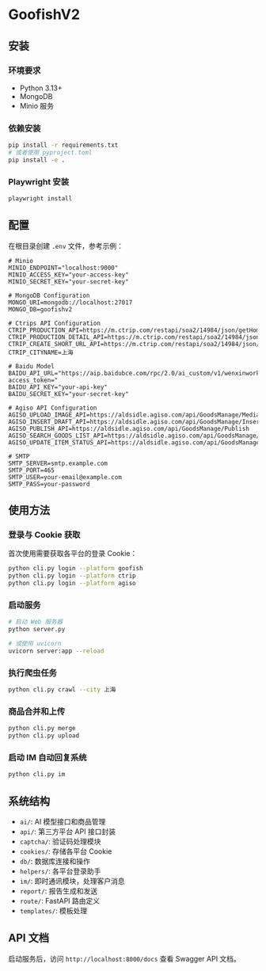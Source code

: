 # GoofishV2

## 安装

### 环境要求

- Python 3.13+
- MongoDB
- Minio 服务

### 依赖安装

```bash
pip install -r requirements.txt
# 或者使用 pyproject.toml
pip install -e .
```

### Playwright 安装

```bash
playwright install
```

## 配置

在根目录创建 `.env` 文件，参考示例：

```env
# Minio
MINIO_ENDPOINT="localhost:9000"
MINIO_ACCESS_KEY="your-access-key"
MINIO_SECRET_KEY="your-secret-key"

# MongoDB Configuration
MONGO_URI=mongodb://localhost:27017
MONGO_DB=goofishv2

# Ctrips API Configuration
CTRIP_PRODUCTION_API=https://m.ctrip.com/restapi/soa2/14984/json/getHomeProductList
CTRIP_PRODUCTION_DETAIL_API=https://m.ctrip.com/restapi/soa2/14984/json/findProductDetail
CTRIP_CREATE_SHORT_URL_API=https://m.ctrip.com/restapi/soa2/14984/json/createShortUrl
CTRIP_CITYNAME=上海

# Baidu Model
BAIDU_API_URL="https://aip.baidubce.com/rpc/2.0/ai_custom/v1/wenxinworkshop/chat/completions?access_token="
BAIDU_API_KEY="your-api-key"
BAIDU_SECRET_KEY="your-secret-key"

# Agiso API Configuration
AGISO_UPLOAD_IMAGE_API=https://aldsidle.agiso.com/api/GoodsManage/MediaUpload
AGISO_INSERT_DRAFT_API=https://aldsidle.agiso.com/api/GoodsManage/InsertDraft
AGISO_PUBLISH_API=https://aldsidle.agiso.com/api/GoodsManage/Publish
AGISO_SEARCH_GOODS_LIST_API=https://aldsidle.agiso.com/api/GoodsManage/SearchGoodsList
AGISO_UPDATE_ITEM_STATUS_API=https://aldsidle.agiso.com/api/GoodsManage/UpdateItemStatus

# SMTP
SMTP_SERVER=smtp.example.com
SMTP_PORT=465
SMTP_USER=your-email@example.com
SMTP_PASS=your-password
```

## 使用方法

### 登录与 Cookie 获取

首次使用需要获取各平台的登录 Cookie：

```bash
python cli.py login --platform goofish
python cli.py login --platform ctrip
python cli.py login --platform agiso
```

### 启动服务

```bash
# 启动 Web 服务器
python server.py

# 或使用 uvicorn
uvicorn server:app --reload
```

### 执行爬虫任务

```bash
python cli.py crawl --city 上海
```

### 商品合并和上传

```bash
python cli.py merge
python cli.py upload
```

### 启动 IM 自动回复系统

```bash
python cli.py im
```

## 系统结构

- `ai/`: AI 模型接口和商品管理
- `api/`: 第三方平台 API 接口封装
- `captcha/`: 验证码处理模块
- `cookies/`: 存储各平台 Cookie
- `db/`: 数据库连接和操作
- `helpers/`: 各平台登录助手
- `im/`: 即时通讯模块，处理客户消息
- `report/`: 报告生成和发送
- `route/`: FastAPI 路由定义
- `templates/`: 模板处理

## API 文档

启动服务后，访问 `http://localhost:8000/docs` 查看 Swagger API 文档。
